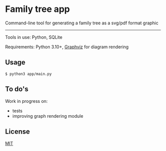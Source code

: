 # Family tree app

Command-line tool for generating a family tree as a svg/pdf format graphic

---

Tools in use: Python, SQLite

Requirements: Python 3.10+, [Graphviz](https://www.graphviz.org/) for diagram rendering

## Usage

```
$ python3 app/main.py
```

## To do's

Work in progress on:
- tests
- improving graph rendering module

## License

[MIT](LICENSE)
